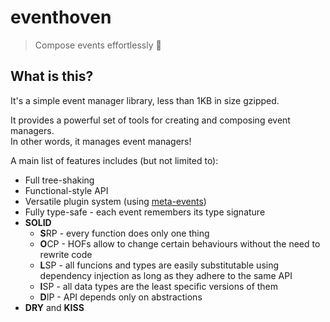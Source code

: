 # eventhoven

> Compose events effortlessly 🎵

## What is this?
It's a simple event manager library, less than 1KB in size gzipped.

It provides a powerful set of tools for creating and composing event managers.\
In other words, it manages event managers!

A main list of features includes (but not limited to):
- Full tree-shaking
- Functional-style API
- Versatile plugin system (using [meta-events](#meta-events))
- Fully type-safe - each event remembers its type signature
- **SOLID**
  - **S**RP - every function does only one thing
  - **O**CP - HOFs allow to change certain behaviours without the need to rewrite code
  - **L**SP - all funcions and types are easily substitutable using dependency injection
    as long as they adhere to the same API
  - **I**SP - all data types are the least specific versions of them
  - **D**IP - API depends only on abstractions
- **DRY** and **KISS**
